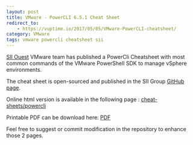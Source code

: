 ```yaml
---
layout: post
title: VMware - PowerCLI 6.5.1 Cheat Sheet
redirect_to:
    - https://vuptime.io/2017/05/05/VMware-PowerCLI-cheatsheet/
category: VMware
tags: vmware powercli cheatsheet sii
---
```


[SII Ouest](http://rennes.groupe-sii.com/fr) VMware team has published a PowerCli Cheatsheet with most common commands 
of the VMware PowerShell SDK to manage vSphere environments.

The cheat sheet is open-sourced and published in the SII Group [GitHub page](https://github.com/groupe-sii/cheat-sheets).

Online html version is available in the following page : [cheat-sheets/powercli](https://groupe-sii.github.io/cheat-sheets/powercli/index.html)

Printable PDF can be download here: [PDF](/images/powercli-cheatsheet.pdf)

Feel free to suggest or commit modification in the repository to enhance those 2 pages.
